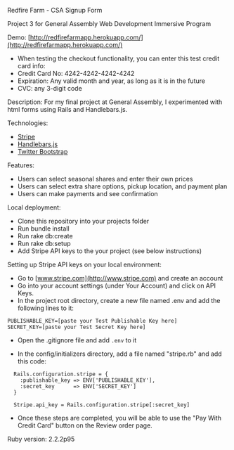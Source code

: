 Redfire Farm - CSA Signup Form

Project 3 for General Assembly Web Development Immersive Program

Demo: [http://redfirefarmapp.herokuapp.com/](http://redfirefarmapp.herokuapp.com/)
- When testing the checkout functionality, you can enter this test credit card info:
- Credit Card No: 4242-4242-4242-4242
- Expiration: Any valid month and year, as long as it is in the future
- CVC: any 3-digit code

Description: For my final project at General Assembly, I experimented with html forms using Rails and Handlebars.js.

Technologies:
- [Stripe](https://github.com/stripe/stripe-ruby)
- [Handlebars.js](http://handlebarsjs.com/)
- [Twitter Bootstrap](http://getbootstrap.com/)


Features:
- Users can select seasonal shares and enter their own prices
- Users can select extra share options, pickup location, and payment plan
- Users can make payments and see confirmation


Local deployment:
- Clone this repository into your projects folder
- Run bundle install
- Run rake db:create
- Run rake db:setup
- Add Stripe API keys to the your project (see below instructions)

Setting up Stripe API keys on your local environment:
- Go to [www.stripe.com](http://www.stripe.com) and create an account
- Go into your account settings (under Your Account) and click on API Keys.
- In the project root directory, create a new file named .env and add the following lines to it:

```
PUBLISHABLE_KEY=[paste your Test Publishable Key here]
SECRET_KEY=[paste your Test Secret Key here]
```

- Open the .gitignore file and add `.env` to it

- In the config/initializers directory, add a file named "stripe.rb" and add this code:

```
  Rails.configuration.stripe = {
    :publishable_key => ENV['PUBLISHABLE_KEY'],
    :secret_key      => ENV['SECRET_KEY']
  }

  Stripe.api_key = Rails.configuration.stripe[:secret_key]
```

- Once these steps are completed, you will be able to use the "Pay With Credit Card" button
on the Review order page.

Ruby version: 2.2.2p95

